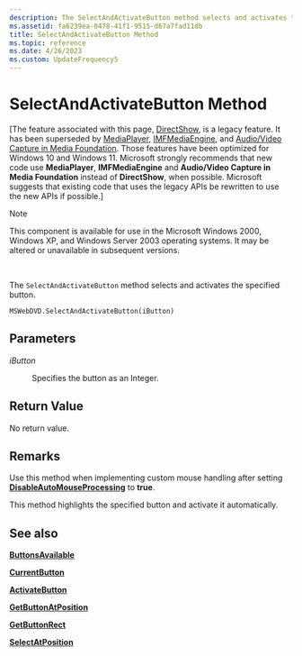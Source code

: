 ```yaml
---
description: The SelectAndActivateButton method selects and activates the specified button.
ms.assetid: fa6239ea-0478-41f1-9515-d67a7fad11db
title: SelectAndActivateButton Method
ms.topic: reference
ms.date: 4/26/2023
ms.custom: UpdateFrequency5
---
```


# SelectAndActivateButton Method

\[The feature associated with this page, [DirectShow](/windows/win32/directshow/directshow), is a legacy feature. It has been superseded by [MediaPlayer](/uwp/api/Windows.Media.Playback.MediaPlayer), [IMFMediaEngine](/windows/win32/api/mfmediaengine/nn-mfmediaengine-imfmediaengine), and [Audio/Video Capture in Media Foundation](windows/win32/medfound/audio-video-capture-in-media-foundation). Those features have been optimized for Windows 10 and Windows 11. Microsoft strongly recommends that new code use **MediaPlayer**, **IMFMediaEngine** and **Audio/Video Capture in Media Foundation** instead of **DirectShow**, when possible. Microsoft suggests that existing code that uses the legacy APIs be rewritten to use the new APIs if possible.\]

> [!Note]  
> This component is available for use in the Microsoft Windows 2000, Windows XP, and Windows Server 2003 operating systems. It may be altered or unavailable in subsequent versions.

 

The `SelectAndActivateButton` method selects and activates the specified button.

``` syntax
MSWebDVD.SelectAndActivateButton(iButton)
```

## Parameters

<dl> <dt>

<span id="iButton"></span><span id="ibutton"></span><span id="IBUTTON"></span>*iButton*
</dt> <dd>

Specifies the button as an Integer.

</dd> </dl>

## Return Value

No return value.

## Remarks

Use this method when implementing custom mouse handling after setting [**DisableAutoMouseProcessing**](disableautomouseprocessing-property.md) to **true**.

This method highlights the specified button and activate it automatically.

## See also

<dl> <dt>

[**ButtonsAvailable**](buttonsavailable-property.md)
</dt> <dt>

[**CurrentButton**](currentbutton-property.md)
</dt> <dt>

[**ActivateButton**](activatebutton-method.md)
</dt> <dt>

[**GetButtonAtPosition**](getbuttonatposition-method.md)
</dt> <dt>

[**GetButtonRect**](getbuttonrect-method.md)
</dt> <dt>

[**SelectAtPosition**](selectatposition-method.md)
</dt> </dl>

 

 



